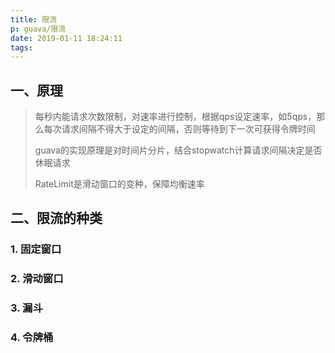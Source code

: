 ```yaml
---
title: 限流
p: guava/限流
date: 2019-01-11 18:24:11
tags:
---
```


## 一、原理

> 每秒内能请求次数限制，对速率进行控制，根据qps设定速率，如5qps，那么每次请求间隔不得大于设定的间隔，否则等待到下一次可获得令牌时间
>
> guava的实现原理是对时间片分片，结合stopwatch计算请求间隔决定是否休眠请求
>
> RateLimit是滑动窗口的变种，保障均衡速率





## 二、限流的种类

### 1. 固定窗口



### 2. 滑动窗口



### 3. 漏斗



### 4. 令牌桶